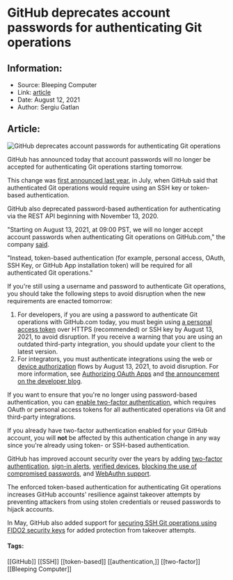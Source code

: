 # GitHub deprecates account passwords for authenticating Git operations
### 

## Information:
+ Source: Bleeping Computer
+ Link: [article](https://www.bleepingcomputer.com/news/security/github-deprecates-account-passwords-for-authenticating-git-operations/)
+ Date: August 12, 2021
+ Author: Sergiu Gatlan


## Article:
![GitHub deprecates account passwords for authenticating Git operations](https://www.bleepstatic.com/content/hl-images/2021/05/10/GitHub-headpic.jpg)


GitHub has announced today that account passwords will no longer be accepted for authenticating Git operations starting tomorrow.


This change was [first announced last year](https://github.blog/2020-07-30-token-authentication-requirements-for-api-and-git-operations/), in July, when GitHub said that authenticated Git operations would require using an SSH key or token-based authentication.



GitHub also deprecated password-based authentication for authenticating via the REST API beginning with November 13, 2020.


"Starting on August 13, 2021, at 09:00 PST, we will no longer accept account passwords when authenticating Git operations on GitHub.com," the company [said](https://github.blog/changelog/2021-08-12-git-password-authentication-is-shutting-down/).


"Instead, token-based authentication (for example, personal access, OAuth, SSH Key, or GitHub App installation token) will be required for all authenticated Git operations."


If you're still using a username and password to authenticate Git operations, you should take the following steps to avoid disruption when the new requirements are enacted tomorrow:


1. For developers, if you are using a password to authenticate Git operations with GitHub.com today, you must begin using [a personal access token](https://docs.github.com/en/free-pro-team@latest/github/authenticating-to-github/creating-a-personal-access-token) over HTTPS (recommended) or SSH key by August 13, 2021, to avoid disruption. If you receive a warning that you are using an outdated third-party integration, you should update your client to the latest version.
2. For integrators, you must authenticate integrations using the web or [device authorization](https://github.blog/changelog/2020-07-27-oauth-2-0-device-authorization-flow/) flows by August 13, 2021, to avoid disruption. For more information, see [Authorizing OAuth Apps](https://docs.github.com/en/developers/apps/authorizing-oauth-apps) and [the announcement on the developer blog](https://developer.github.com/changes/2020-02-14-deprecating-password-auth/).


If you want to ensure that you're no longer using password-based authentication, you can [enable two-factor authentication](https://help.github.com/en/github/authenticating-to-github/configuring-two-factor-authentication), which requires OAuth or personal access tokens for all authenticated operations via Git and third-party integrations.


If you already have two-factor authentication enabled for your GitHub account, you will **not** be affected by this authentication change in any way since you're already using token- or SSH-based authentication.


GitHub has improved account security over the years by adding [two-factor authentication](https://github.blog/2013-09-03-two-factor-authentication/), [sign-in alerts](https://github.blog/changelog/2018-11-27-unrecognized-location-sign-in-notifications/), [verified devices](https://github.blog/changelog/2019-07-01-verified-devices/), [blocking the use of compromised passwords](https://github.blog/changelog/2018-07-31-new-improvements-and-best-practices-for-account-security-and-recoverability/), and [WebAuthn support](https://github.blog/2019-08-21-github-supports-webauthn-for-security-keys/).


The enforced token-based authentication for authenticating Git operations increases GitHub accounts' resilience against takeover attempts by preventing attackers from using stolen credentials or reused passwords to hijack accounts.


In May, GitHub also added support for [securing SSH Git operations using FIDO2 security keys](https://www.bleepingcomputer.com/news/security/github-now-supports-security-keys-when-using-git-over-ssh/) for added protection from takeover attempts.




#### Tags:
[[GitHub]] [[SSH]] [[token-based]] [[authentication,]] [[two-factor]] [[Bleeping Computer]]
